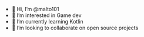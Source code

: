 - 👋 Hi, I’m @malto101
- 👀 I’m interested in Game dev
- 🌱 I’m currently learning Kotlin
- 💞️ I’m looking to collaborate on open source projects

